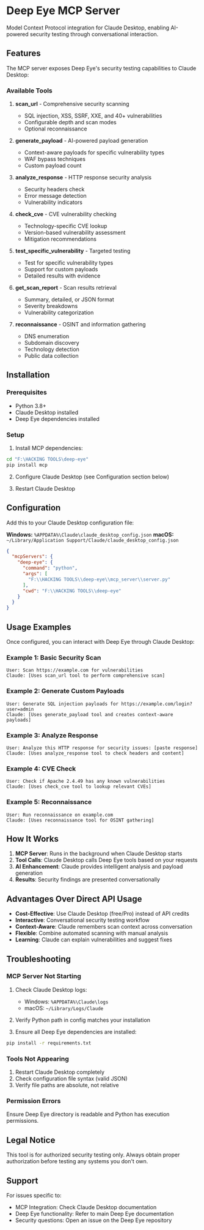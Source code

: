 # Deep Eye MCP Server

Model Context Protocol integration for Claude Desktop, enabling AI-powered security testing through conversational interaction.

## Features

The MCP server exposes Deep Eye's security testing capabilities to Claude Desktop:

### Available Tools

1. **scan_url** - Comprehensive security scanning
   - SQL injection, XSS, SSRF, XXE, and 40+ vulnerabilities
   - Configurable depth and scan modes
   - Optional reconnaissance

2. **generate_payload** - AI-powered payload generation
   - Context-aware payloads for specific vulnerability types
   - WAF bypass techniques
   - Custom payload count

3. **analyze_response** - HTTP response security analysis
   - Security headers check
   - Error message detection
   - Vulnerability indicators

4. **check_cve** - CVE vulnerability checking
   - Technology-specific CVE lookup
   - Version-based vulnerability assessment
   - Mitigation recommendations

5. **test_specific_vulnerability** - Targeted testing
   - Test for specific vulnerability types
   - Support for custom payloads
   - Detailed results with evidence

6. **get_scan_report** - Scan results retrieval
   - Summary, detailed, or JSON format
   - Severity breakdowns
   - Vulnerability categorization

7. **reconnaissance** - OSINT and information gathering
   - DNS enumeration
   - Subdomain discovery
   - Technology detection
   - Public data collection

## Installation

### Prerequisites

- Python 3.8+
- Claude Desktop installed
- Deep Eye dependencies installed

### Setup

1. Install MCP dependencies:
```bash
cd "F:\HACKING TOOLS\deep-eye"
pip install mcp
```

2. Configure Claude Desktop (see Configuration section below)

3. Restart Claude Desktop

## Configuration

Add this to your Claude Desktop configuration file:

**Windows:** `%APPDATA%\Claude\claude_desktop_config.json`
**macOS:** `~/Library/Application Support/Claude/claude_desktop_config.json`

```json
{
  "mcpServers": {
    "deep-eye": {
      "command": "python",
      "args": [
        "F:\\HACKING TOOLS\\deep-eye\\mcp_server\\server.py"
      ],
      "cwd": "F:\\HACKING TOOLS\\deep-eye"
    }
  }
}
```

## Usage Examples

Once configured, you can interact with Deep Eye through Claude Desktop:

### Example 1: Basic Security Scan
```
User: Scan https://example.com for vulnerabilities
Claude: [Uses scan_url tool to perform comprehensive scan]
```

### Example 2: Generate Custom Payloads
```
User: Generate SQL injection payloads for https://example.com/login?user=admin
Claude: [Uses generate_payload tool and creates context-aware payloads]
```

### Example 3: Analyze Response
```
User: Analyze this HTTP response for security issues: [paste response]
Claude: [Uses analyze_response tool to check headers and content]
```

### Example 4: CVE Check
```
User: Check if Apache 2.4.49 has any known vulnerabilities
Claude: [Uses check_cve tool to lookup relevant CVEs]
```

### Example 5: Reconnaissance
```
User: Run reconnaissance on example.com
Claude: [Uses reconnaissance tool for OSINT gathering]
```

## How It Works

1. **MCP Server**: Runs in the background when Claude Desktop starts
2. **Tool Calls**: Claude Desktop calls Deep Eye tools based on your requests
3. **AI Enhancement**: Claude provides intelligent analysis and payload generation
4. **Results**: Security findings are presented conversationally

## Advantages Over Direct API Usage

- **Cost-Effective**: Use Claude Desktop (free/Pro) instead of API credits
- **Interactive**: Conversational security testing workflow
- **Context-Aware**: Claude remembers scan context across conversation
- **Flexible**: Combine automated scanning with manual analysis
- **Learning**: Claude can explain vulnerabilities and suggest fixes

## Troubleshooting

### MCP Server Not Starting

1. Check Claude Desktop logs:
   - Windows: `%APPDATA%\Claude\logs`
   - macOS: `~/Library/Logs/Claude`

2. Verify Python path in config matches your installation

3. Ensure all Deep Eye dependencies are installed:
```bash
pip install -r requirements.txt
```

### Tools Not Appearing

1. Restart Claude Desktop completely
2. Check configuration file syntax (valid JSON)
3. Verify file paths are absolute, not relative

### Permission Errors

Ensure Deep Eye directory is readable and Python has execution permissions.

## Legal Notice

This tool is for authorized security testing only. Always obtain proper authorization before testing any systems you don't own.

## Support

For issues specific to:
- MCP Integration: Check Claude Desktop documentation
- Deep Eye functionality: Refer to main Deep Eye documentation
- Security questions: Open an issue on the Deep Eye repository
